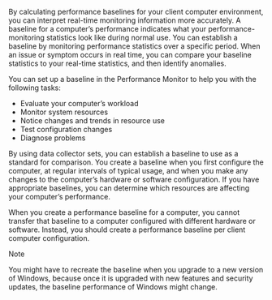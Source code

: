 By calculating performance baselines for your client computer environment, you can interpret real-time monitoring information more accurately. A baseline for a computer’s performance indicates what your performance-monitoring statistics look like during normal use. You can establish a baseline by monitoring performance statistics over a specific period. When an issue or symptom occurs in real time, you can compare your baseline statistics to your real-time statistics, and then identify anomalies.

You can set up a baseline in the Performance Monitor to help you with the following tasks:

 -  Evaluate your computer’s workload
 -  Monitor system resources
 -  Notice changes and trends in resource use
 -  Test configuration changes
 -  Diagnose problems

By using data collector sets, you can establish a baseline to use as a standard for comparison. You create a baseline when you first configure the computer, at regular intervals of typical usage, and when you make any changes to the computer’s hardware or software configuration. If you have appropriate baselines, you can determine which resources are affecting your computer’s performance.

When you create a performance baseline for a computer, you cannot transfer that baseline to a computer configured with different hardware or software. Instead, you should create a performance baseline per client computer configuration.

> [!NOTE]
> You might have to recreate the baseline when you upgrade to a new version of Windows, because once it is upgraded with new features and security updates, the baseline performance of Windows might change.
